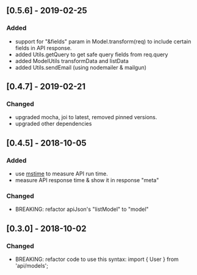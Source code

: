 ## [0.5.6] - 2019-02-25

### Added
- support for "&fields" param in Model.transform(req) to include certain fields in API response.
- added Utils.getQuery to get safe query fields from req.query
- added ModelUtils transformData and listData
- added Utils.sendEmail (using nodemailer & mailgun)

## [0.4.7] - 2019-02-21

### Changed
- upgraded mocha, joi to latest, removed pinned versions.
- upgraded other dependencies

## [0.4.5] - 2018-10-05

### Added
- use [mstime](https://github.com/ngduc/mstime) to measure API run time.
- measure API response time & show it in response "meta"
### Changed
- BREAKING: refactor apiJson's "listModel" to "model"

## [0.3.0] - 2018-10-02

### Changed
- BREAKING: refactor code to use this syntax: import { User } from 'api/models';
